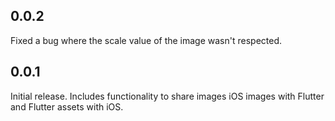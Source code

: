 ## 0.0.2
Fixed a bug where the scale value of the image wasn't respected.

## 0.0.1

Initial release.  Includes functionality to share images iOS images with Flutter
and Flutter assets with iOS.
